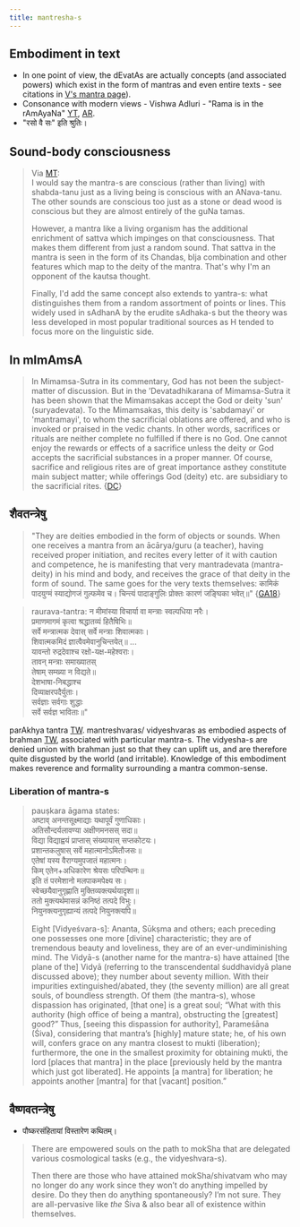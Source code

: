 ```yaml
---
title: mantresha-s
---
```


## Embodiment in text
- In one point of view, the dEvatAs are actually concepts (and associated powers) which exist in the form of mantras and even entire texts - see citations in [V's mantra page](../../../../../mantra/)).
- Consonance with modern views - Vishwa Adluri - "Rama is in the rAmAyaNa" [YT](https://twitter.com/agnimaan/status/1047594919085264896), [AR](https://archive.org/details/hindu-sanskrit-lectures/20180929-0001-ThinkOlio+_+Time%2C+Desire+and+Action+-+Ramayana+and+The+Cosmic+Game.mp3).
- "रसो वै सः" इति श्रुतिः।

## Sound-body consciousness
> Via [MT](https://twitter.com/blog_supplement/status/1276021150229901312):  
> I would say the mantra-s are conscious (rather than living) with shabda-tanu just as a living being is conscious with an ANava-tanu. The other sounds are conscious too just as a stone or dead wood is conscious but they are almost entirely of the guNa tamas.
>
> However, a mantra like a living organism has the additional enrichment of sattva which impinges on that consciousness. That makes them different from just a random sound. That sattva in the mantra is seen in the form of its Chandas, bIja combination and other features which map to the deity of the mantra. That's why I'm an opponent of the kautsa thought. 
>
> Finally, I'd add the same concept also extends to yantra-s: what distinguishes them from a random assortment of points or lines. This widely used in sAdhanA by the erudite sAdhaka-s but the theory was less developed in most popular traditional sources as H tended to focus more on the linguistic side. 

## In mImAmsA
> In Mimamsa-Sutra in its commentary, God has not been the subject-matter of discussion. But in the ’Devatadhikarana of Mimamsa-Sutra it has been shown that the Mimamsakas accept the God or deity 'sun' (suryadevata). To the Mimamsakas, this deity is 'sabdamayi' or 'mantramayi', to whom the sacrificial oblations are offered, and who is invoked or praised in the vedic chants. In other words, sacrifices or rituals are neither complete no fulfilled if there is no God. One cannot enjoy the rewards or effects of a sacrifice unless the deity or God accepts the sacrificial substances in a proper manner. Of course, sacrifice and religious rites are of great importance asthey constitute main subject matter; while offerings God (deity) etc. are subsidiary to the sacrificial rites. {[DC](http://shodhganga.inflibnet.ac.in/bitstream/10603/164519/11/11_chapter%208.pdf)}

## शैवतन्त्रेषु
> "They are deities embodied in the form of objects or sounds. When one receives a mantra from an ācārya/guru (a teacher), having received proper initiation, and recites every letter of it with caution and competence, he is manifesting that very mantradevata (mantra-deity) in his mind and body, and receives the grace of that deity in the form of sound. The same goes for the very texts themselves: कामिकं पादयुग्मं स्याद्योगजं गुल्फमेव च। चिन्त्यं पादाङ्गुलिः प्रोक्तः कारणं जङ्घिका भवेत्॥" {[GA18](http://indiafacts.org/text-as-text-text-as-deity-reconciling-ritual-rules-of-textual-traditions-with-devotion-to-the-gods/)}

> raurava-tantra:
> न मीमांस्या विचार्या वा मन्त्राः स्वल्पधिया नरैः।  
> प्रमाणमागमं कृत्वा श्रद्धातव्यं हितैषिभिः॥  
> सर्वे मन्त्रात्मक देवास् सर्वे मन्त्राः शिवात्मकाः।  
> शिवात्मकमिदं ज्ञात्वैवमेवानुचिन्तयेत्॥ ...  
> यावन्तो रुद्रदेवाश्च रक्षो-यक्ष-महेश्वराः।  
> तावन् मन्त्राः समाख्यातस्  
> तेषाम् सम्ख्या न विद्यते॥  
> देशभाषा-निबद्धाश्च  
> दिव्याक्षरपदैर्युताः।  
> सर्वज्ञाः सर्वगाः शुद्धाः  
> सर्वे सर्वज्ञ भाविताः॥"

parAkhya tantra [TW](https://twitter.com/GhorAngirasa/status/867148873692835840). mantreshvaras/ vidyeshvaras as embodied aspects of brahman [TW](https://twitter.com/GhorAngirasa/status/899223199996461056), associated with particular mantra-s. The vidyesha-s are denied union with brahman just so that they can uplift us, and are therefore quite disgusted by the world (and irritable). Knowledge of this embodiment makes reverence and formality surrounding a mantra common-sense.

### Liberation of mantra-s
> pauṣkara āgama states:  
> अष्टाव् अनन्तसूक्ष्माद्याः यथापूर्वं गुणाधिकाः।  
> अतिसौन्दर्यलावण्या अक्षीणमनसस् सदा॥  
> विद्या विद्याह्वयं प्राप्तास् संख्यायास् सप्तकोटयः।  
> प्रशान्तकलुषास् सर्वे महात्मानोऽमितौजसः॥  
> एतेषां यस्य वैराग्यमुपजातं महात्मनः।  
> किम् एतेन+अधिकारेण श्रेयसः परिपन्थिनः॥  
> इति तं परमेशानो मलपाकमपेक्ष्य सः।  
> स्वेच्छयैवानुगृह्णाति मुक्तिव्यक्त्यर्थयादृशा॥  
> ततो मुक्त्यर्थमासन्नं कनिष्ठं तत्पदे विभुः।  
> नियुनक्त्यनुगृह्यान्यं तत्पदे नियुनक्त्यपि॥
>
> Eight [Vidyeśvara-s]: Ananta, Sūkṣma and others; each preceding one possesses one more [divine] characteristic; they are of tremendous beauty and loveliness, they are of an ever-undiminishing mind. The Vidyā-s (another name for the mantra-s) have attained [the plane of the] Vidyā (referring to the transcendental śuddhavidyā plane discussed above); they number about seventy million. With their impurities extinguished/abated, they (the seventy million) are all great souls, of boundless strength. Of them (the mantra-s), whose dispassion has originated, [that one] is a great soul; “What with this authority (high office of being a mantra), obstructing the [greatest] good?” Thus, [seeing this dispassion for authority], Parameśāna (Śiva), considering that mantra’s [highly] mature state; he, of his own will, confers grace on any mantra closest to mukti (liberation); furthermore, the one in the smallest proximity for obtaining mukti, the lord [places that mantra] in the place [previously held by the mantra which just got liberated]. He appoints [a mantra] for liberation; he appoints another [mantra] for that [vacant] position.”

## वैष्णवतन्त्रेषु
- पौष्करसंहितायां विस्तारेण कथितम्।


> There are empowered souls on the path to mokSha that are delegated various cosmological tasks (e.g., the vidyeshvara-s).
>
> Then there are those who have attained mokSha/shivatvam who may no longer do any work since they won’t do anything impelled by desire. Do they then do anything spontaneously? I’m not sure. They are all-pervasive like *the* Śiva & also bear all of existence within themselves.

